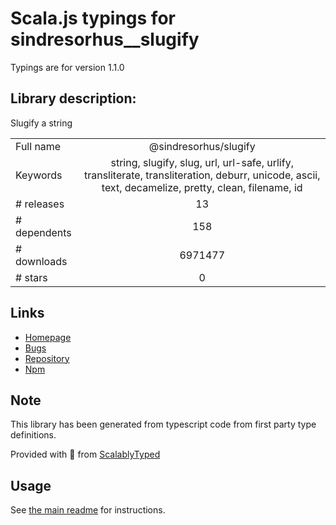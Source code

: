 
# Scala.js typings for sindresorhus__slugify

Typings are for version 1.1.0

## Library description:
Slugify a string

|                    |                 |
| ------------------ | :-------------: |
| Full name          | @sindresorhus/slugify |
| Keywords           | string, slugify, slug, url, url-safe, urlify, transliterate, transliteration, deburr, unicode, ascii, text, decamelize, pretty, clean, filename, id |
| # releases         | 13 |
| # dependents       | 158 |
| # downloads        | 6971477 |
| # stars            | 0 |

## Links
- [Homepage](https://github.com/sindresorhus/slugify#readme)
- [Bugs](https://github.com/sindresorhus/slugify/issues)
- [Repository](https://github.com/sindresorhus/slugify)
- [Npm](https://www.npmjs.com/package/%40sindresorhus%2Fslugify)
    


## Note
This library has been generated from typescript code from first party type definitions.

Provided with :purple_heart: from [ScalablyTyped](https://github.com/oyvindberg/ScalablyTyped)

## Usage
See [the main readme](../../readme.md) for instructions.


